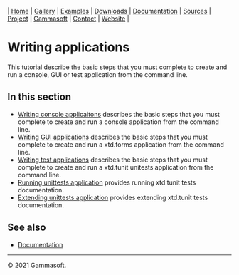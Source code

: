 | [Home](home.md) | [Gallery](gallery.md) | [Examples](examples.md) | [Downloads](downloads.md) | [Documentation](documentation.md) | [Sources](https://github.com/gammasoft71/xtd) | [Project](https://sourceforge.net/projects/xtdpro/) | [Gammasoft](gammasoft.md)  | [Contact](contact.md) | [Website](https://gammasoft71.wixsite.com/xtdpro) |

# Writing applications

This tutorial describe the basic steps that you must complete to create and run a console, GUI or test application from the command line.

## In this section

* [Writing console applicaitons](writing_console_applications.md) describes the basic steps that you must complete to create and run a console application from the command line.
* [Writing GUI applications](writing_gui_applications.md) describes the basic steps that you must complete to create and run a xtd.forms application from the command line.
* [Writing test applications](writing_test_applications.md) describes the basic steps that you must complete to create and run a xtd.tunit unitests application from the command line.
* [Running unittests application](running_tests.md) provides running xtd.tunit tests documentation.
* [Extending unittests application](extending_tunit.md) provides extending xtd.tunit tests documentation.

## See also

* [Documentation](documentation.md)

______________________________________________________________________________________________

© 2021 Gammasoft.
